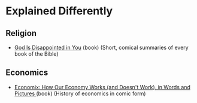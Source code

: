 # Explained Differently



## Religion
* [God Is Disappointed in You](https://www.amazon.com/God-Disappointed-You-Mark-Russell/dp/1603090983/ref=tmm_hrd_swatch_0?_encoding=UTF8&qid=&sr=) (book) (Short, comical summaries of every book of the Bible)


## Economics
* [Economix: How Our Economy Works (and Doesn't Work), in Words and Pictures ](https://www.amazon.com/Economix-Economy-Works-Doesnt-Pictures/dp/0810988399) (book) (History of economics in comic form)
